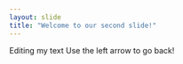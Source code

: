 ```yaml
---
layout: slide
title: "Welcome to our second slide!"
---
```

Editing my text 
Use the left arrow to go back!
